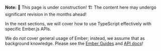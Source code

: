 **Note:** 🚧 This page is under construction! 🏗️ The content here may undergo significant revision in the months ahead!

In the next sections, we will cover how to use TypeScript effectively with specific Ember.js APIs.

We do _not_ cover general usage of Ember; instead, we assume that as background knowledge. Please see the [Ember Guides](../..) and [API docs](https://api.emberjs.com)!
